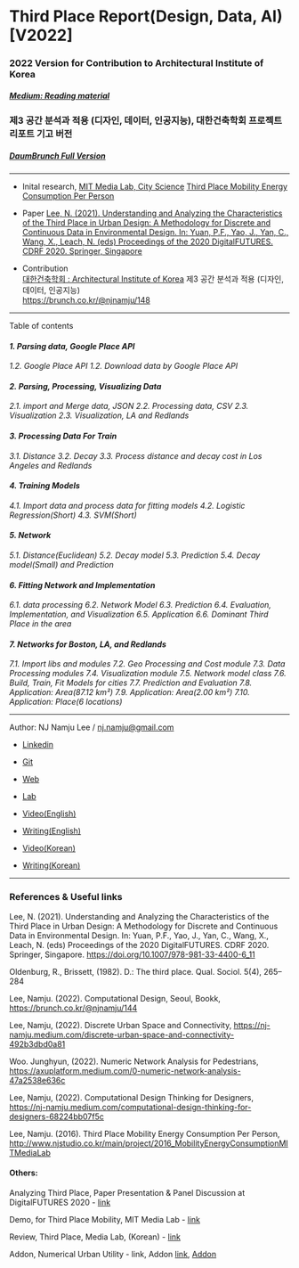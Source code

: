 # Third Place Report(Design, Data, AI) [V2022]
### 2022 Version for Contribution to Architectural Institute of Korea
##### [Medium: Reading material](https://nj-namju.medium.com/third-place-analysis-and-implementation-design-data-artificial-intelligence-bf802a8e7e0a)

### 제3 공간 분석과 적용 (디자인, 데이터, 인공지능), 대한건축학회 프로젝트 리포트 기고 버전

##### [DaumBrunch Full Version](https://brunch.co.kr/@njnamju/148)

-----
* Inital research, [MIT Media Lab, City Science](https://www.media.mit.edu/groups/city-science/overview/)
  [Third Place Mobility Energy Consumption Per Person](http://www.njstudio.co.kr/main/project/2016_MobilityEnergyConsumptionMITMediaLab/index.html) <br>

* Paper
  [Lee, N. (2021). Understanding and Analyzing the Characteristics of the Third Place in Urban Design: A Methodology for Discrete and Continuous Data in Environmental Design. In: Yuan, P.F., Yao, J., Yan, C., Wang, X., Leach, N. (eds) Proceedings of the 2020 DigitalFUTURES. CDRF 2020. Springer, Singapore](https://doi.org/10.1007/978-981-33-4400-6_11)  <br>
  

* Contribution <br> [대한건축학회 : Architectural Institute of Korea](https://www.aik.or.kr/)
  제3 공간 분석과 적용 (디자인, 데이터, 인공지능)  <br> https://brunch.co.kr/@njnamju/148 <br>

-----
Table of contents

#### *1. Parsing data, Google Place API*
*1.2. Google Place API*
*1.2. Download data by Google Place API*

#### *2. Parsing, Processing, Visualizing Data*
*2.1. import and Merge data, JSON*
*2.2. Processing data, CSV*
*2.3. Visualization*
*2.3. Visualization, LA and Redlands*

#### *3. Processing Data For Train*
*3.1. Distance*
*3.2. Decay*
*3.3. Process distance and decay cost in Los Angeles and Redlands*

#### *4. Training Models*
*4.1. Import data and process data for fitting models*
*4.2. Logistic Regression(Short)*
*4.3. SVM(Short)*

#### *5. Network*
*5.1. Distance(Euclidean)*
*5.2. Decay model*
*5.3. Prediction*
*5.4. Decay model(Small) and Prediction*

#### *6. Fitting Network and Implementation*
*6.1. data processing*
*6.2. Network Model*
*6.3. Prediction*
*6.4. Evaluation, Implementation, and Visualization*
*6.5. Application*
*6.6. Dominant Third Place in the area*

#### *7. Networks for Boston, LA, and Redlands*
*7.1. Import libs and modules*
*7.2. Geo Processing and Cost module*
*7.3. Data Processing modules*
*7.4. Visualization module*
*7.5. Network model class*
*7.6. Build, Train, Fit Models for cities*
*7.7. Prediction and Evaluation*
*7.8. Application: Area(87.12 km²)*
*7.9. Application: Area(2.00 km²)*
*7.10. Application: Place(6 locations)*


-----
Author: NJ Namju Lee / nj.namju@gmail.com  
* [Linkedin](https://www.linkedin.com/in/nj-namju-lee-926b3252/)    

* [Git](https://github.com/NamjuLee)

* [Web](http://www.njstudio.co.kr)
* [Lab](http://www.njslab.com/NJSLabCore/)

* [Video(English)](https://www.youtube.com/c/njnamjulee)
* [Writing(English)](https://medium.com/@nj-namju)  

* [Video(Korean)](https://www.youtube.com/c/CodeforDesign)
* [Writing(Korean)](https://brunch.co.kr/@njnamju)
-----

### References & Useful links

Lee, N. (2021). Understanding and Analyzing the Characteristics of the Third Place in Urban Design: A Methodology for Discrete and Continuous Data in Environmental Design. In: Yuan, P.F., Yao, J., Yan, C., Wang, X., Leach, N. (eds) Proceedings of the 2020 DigitalFUTURES. CDRF 2020. Springer, Singapore. https://doi.org/10.1007/978-981-33-4400-6_11

Oldenburg, R., Brissett, (1982). D.: The third place. Qual. Sociol. 5(4), 265–284

Lee, Namju. (2022). Computational Design, Seoul, Bookk, https://brunch.co.kr/@njnamju/144

Lee, Namju, (2022). Discrete Urban Space and Connectivity, https://nj-namju.medium.com/discrete-urban-space-and-connectivity-492b3dbd0a81

Woo. Junghyun, (2022). Numeric Network Analysis for Pedestrians, https://axuplatform.medium.com/0-numeric-network-analysis-47a2538e636c

Lee, Namju, (2022). Computational Design Thinking for Designers, https://nj-namju.medium.com/computational-design-thinking-for-designers-68224bb07f5c

Lee, Namju. (2016). Third Place Mobility Energy Consumption Per Person, http://www.njstudio.co.kr/main/project/2016_MobilityEnergyConsumptionMITMediaLab 


#### Others:

Analyzing Third Place, Paper Presentation & Panel Discussion at DigitalFUTURES 2020 - [link](https://youtu.be/rgmLUXqjGho)

Demo, for Third Place Mobility, MIT Media Lab - [link](https://youtu.be/FMBxHGcWrXA)

Review, Third Place, Media Lab, (Korean) - [link](https://youtu.be/gz9azwMx0Uc)

Addon, Numerical Urban Utility - link, Addon [link](https://youtu.be/0vn-QQ0z__Q), [Addon](https://www.food4rhino.com/en/app/numerical-urban-utility)
